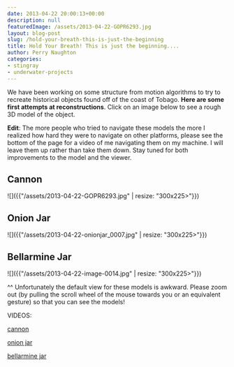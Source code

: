 ```yaml
---
date: 2013-04-22 20:00:13+00:00
description: null
featuredImage: /assets/2013-04-22-GOPR6293.jpg
layout: blog-post
slug: /hold-your-breath-this-is-just-the-beginning
title: Hold Your Breath! This is just the beginning....
author: Perry Naughton
categories:
- stingray
- underwater-projects
---
```


We have been working on some structure from motion algorithms to try to recreate historical objects found off of the coast of Tobago. **Here are some first attempts at reconstructions**. Click on an image below to see a rough 3D model of the object.

**Edit**: The more people who tried to navigate these models the more I realized how hard they were to navigate on other platforms, please see the bottom of the page for a video of me navigating them on my machine. I will leave them up rather than take them down. Stay tuned for both improvements to the model and the viewer.


## Cannon

![]({{"/assets/2013-04-22-GOPR6293.jpg" | resize: "300x225>"}})

## Onion Jar
![]({{"/assets/2013-04-22-onionjar_0007.jpg" | resize: "300x225>"}})

## Bellarmine Jar
![]({{"/assets/2013-04-22-image-0014.jpg" | resize: "300x225>"}})

<!-- ** The links require browser support for WebGL. To see if you have WebGL, please navigate [here](http://get.webgl.org/) -->

^^ Unfortunately the default view for these models is awkward. Please zoom out (by pulling the scroll wheel of the mouse towards you or an equivalent gesture) so that you can see the models!

VIDEOS:

[cannon](/assets/2013-04-22-cannon.mp4)

[onion jar](/assets/2013-04-22-onion.mp4)

[bellarmine jar](/assets/2013-04-22-bellarmine.mp4)
